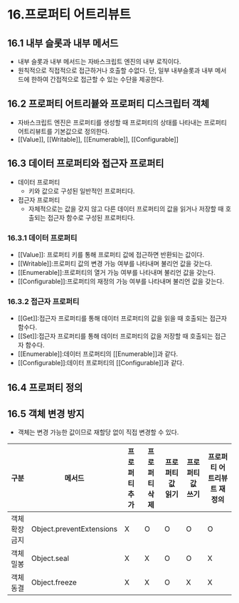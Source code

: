 # 16.프로퍼티 어트리뷰트

## 16.1 내부 슬롯과 내부 메서드
- 내부 슬롯과 내부 메서드는 자바스크립트 엔진의 내부 로직이다.
- 원칙적으로 직접적으로 접근하거나 호출할 수없다. 단, 일부 내부슬롯과 내부 메서드에 한하여 간접적으로 접근할 수 있는 수단을 제공한다.

## 16.2 프로퍼티 어트리븉와 프로퍼티 디스크립터 객체
- 자바스크립트 엔진은 프로퍼티를 생성할 때 프로퍼티의 상태를 나타내는 프로퍼티 어트리뷰트를 기본값으로 정의한다.
- [[Value]], [[Writable]], [[Enumerable]], [[Configurable]]

## 16.3 데이터 프로퍼티와 접근자 프로퍼티
- 데이터 프로퍼티
  - 키와 값으로 구성된 일반적인 프로퍼티다. 
- 접근자 프로퍼티
  - 자체적으로는 값을 갖지 않고 다른 데이터 프로퍼티의 값을 읽거나 저장할 때 호출되는 접근자 함수로 구성된 프로퍼티다.
### 16.3.1 데이터 프로퍼티
- [[Value]]: 프로퍼티 키를 통해 프로퍼티 값에 접근하면 반환되는 값이다.
- [[Writable]]:프로퍼티 값의 변경 가능 여부를 나타내며 불리언 값을 갖는다.
- [[Enumerable]]:프로퍼티의 열거 가능 여부를 나타내며 불리언 값을 갖는다. 
- [[Configurable]]:프로퍼티의 재정의 가능 여부를 나타내며 불리언 값을 갖는다.

### 16.3.2 접근자 프로퍼티
- [[Get]]:접근자 프로퍼티를 통해 데이터 프로퍼티의 값을 읽을 때 호출되는 접근자 함수다.
- [[Set]]:접근자 프로퍼티를 통해 데이터 프로퍼티의 값을 저장할 때 호출되는 접근자 함수다.
- [[Enumerable]]:데이터 프로퍼티의 [[Enumerable]]과 같다.
- [[Configurable]]:데이터 프로퍼티의 [[Configurable]]과 같다.

## 16.4 프로퍼티 정의


## 16.5 객체 변경 방지
- 객체는 변경 가능한 값이므로 재할당 없이 직접 변경할 수 있다.

|구분|메서드|프로퍼티 추가|프로퍼티 삭제|프로퍼티 값 읽기|프로퍼티 값 쓰기|프로퍼티 어트리뷰트 재정의|
|---|---|---|---|---|---|---|
|객체 확장 금지|Object.preventExtensions|X|O|O|O|O|
|객체 밀봉|Object.seal|X|X|O|O|X|
|객체 동결|Object.freeze|X|X|O|X|X|
